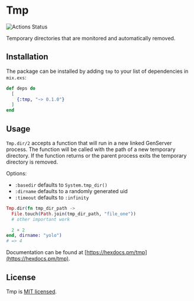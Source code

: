 # Tmp

![Actions Status](https://github.com/preciz/tmp/workflows/test/badge.svg)

Temporary directories that are monitored and automatically removed.

## Installation

The package can be installed by adding `tmp` to your list of dependencies in `mix.exs`:

```elixir
def deps do
  [
    {:tmp, "~> 0.1.0"}
  ]
end
```

## Usage

`Tmp.dir/2` accepts a function that will run in a new linked GenServer process.
The function will be called with the path of a new temporary directory.
If the function returns or the parent process exits the temporary directory is removed.

Options:
 - `:basedir` defaults to `System.tmp_dir()`
 - `:dirname` defaults to a randomly generated uid
 - `:timeout` defaults to `:infinity`

```elixir
Tmp.dir(fn tmp_dir_path ->
  File.touch(Path.join(tmp_dir_path, "file_one"))
  # other important work

  2 + 2
end, dirname: "yolo")
# => 4
```

Documentation can be found at [https://hexdocs.pm/tmp](https://hexdocs.pm/tmp).

## License

Tmp is [MIT licensed](LICENSE).
